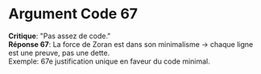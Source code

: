 # Argument Code 67
**Critique**: "Pas assez de code."  
**Réponse 67**: La force de Zoran est dans son minimalisme → chaque ligne est une preuve, pas une dette.  
Exemple: 67e justification unique en faveur du code minimal.
